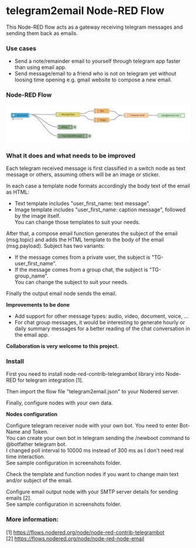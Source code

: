 # telegram2email Node-RED Flow
This Node-RED flow acts as a gateway receiving telegram messages and sending them back as emails.

### Use cases
* Send a note/remainder email to yourself through telegram app faster than using email app.
* Send message/email to a friend who is not on telegram yet without loosing time opening e.g. gmail website to compose a new email. 

### Node-RED Flow
![NodeRed Flow image](screenshots/telegram2email-flow.png?raw=true "flow")

### What it does and what needs to be improved
Each telegram received message is first classified in a switch node as text message or others, assuming others will be an image or sticker.  

In each case a template node formats accordingly the body text of the email as HTML: 
* Text template includes "user_first_name: text message".  
* Image template includes "user_first_name: caption message", followed by the image itself.  
You can change those templates to suit your needs.

After that, a compose email function generates the subject of the email (msg.topic) and adds the HTML template to the body of the email (msg.payload). Subject has two variants:
* If the message comes from a private user, the subject is "TG-user_first_name".
* If the message comes from a group chat,  the subject is "TG-group_name".  
You can change the subject to suit your needs.

Finally the output email node sends the email.

**Improvements to be done**  
* Add support for other message types: audio, video, document, voice, ...
* For chat group messages, it would be interesting to generate hourly or daily summary messages for a better reading of the chat conversation in the email app.

**Collaboration is very welcome to this project.**

### Install
First you need to install node-red-contrib-telegrambot library into Node-RED for telegram integration [1].

Then import the flow file "telegram2email.json" to your Nodered server.

Finally, configure nodes with your own data.  

**Nodes configuration**

Configure telegram receiver node with your own bot. You need to enter Bot-Name and Token.  
You can create your own bot in telegram sending the /newboot command to @botfather telegram bot.  
I changed poll interval to 10000 ms instead of 300 ms as I don't need real time interaction.  
See sample configuration in screenshots folder.

Check the template and function nodes if you want to change main text and/or subject of the email.

Configure email output node with your SMTP server details for sending emails [2].  
See sample configuration in screenshots folder.

### More information:
[1] https://flows.nodered.org/node/node-red-contrib-telegrambot  
[2] https://flows.nodered.org/node/node-red-node-email  
